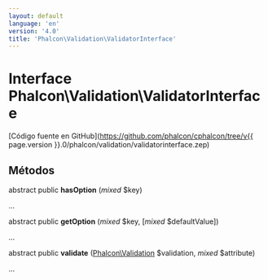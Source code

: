 ```yaml
---
layout: default
language: 'en'
version: '4.0'
title: 'Phalcon\Validation\ValidatorInterface'
---
```


# Interface **Phalcon\Validation\ValidatorInterface**

[Código fuente en GitHub](https://github.com/phalcon/cphalcon/tree/v{{ page.version }}.0/phalcon/validation/validatorinterface.zep)

## Métodos

abstract public **hasOption** (*mixed* $key)

...

abstract public **getOption** (*mixed* $key, [*mixed* $defaultValue])

...

abstract public **validate** ([Phalcon\Validation](Phalcon_Validation) $validation, *mixed* $attribute)

...